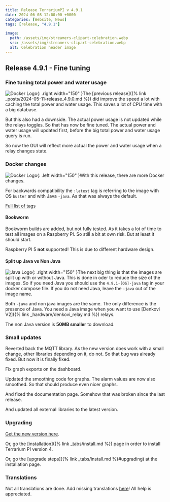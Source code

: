 ```yaml
---
title: Release TerrariumPI v 4.9.1
date: 2024-06-08 12:00:00 +0000
categories: [Website, News]
tags: [release, "4.9.1"]

image:
  path: /assets/img/streamers-clipart-celebration.webp
  src: /assets/img/streamers-clipart-celebration.webp
  alt: Celebration header image
---
```


## Release 4.9.1 - Fine tuning

### Fine tuning total power and water usage

![Docker Logo](/assets/img/high-voltage.webp){: .right width="150" }The [previous release]({% link _posts/2024-05-11-release_4.9.0.md %}) did improve the speed a lot with caching the total power and water usage. This saves a lot of CPU time with a big database.

But this also had a downside. The actual power usage is not updated while the relays toggles. So that has now be fine tuned. The actual power and water usage will updated first, before the big total power and water usage query is run.

So now the GUI will reflect more actual the power and water usage when a relay changes state.

### Docker changes

![Docker Logo](/assets/img/DockerLogo.webp){: .left width="150" }With this release, there are more Docker changes.

For backwards compatibility the `:latest` tag is referring to the image with OS `buster` and with Java `-java`. As that was always the default.

[Full list of tags](https://hub.docker.com/r/theyosh/terrariumpi/tags?page=&page_size=&ordering=&name=4.9.1)

#### Bookworm

Bookworm builds are added, but not fully tested. As it takes a lot of time to test all images on a Raspberry PI. So still a bit at own risk. But at least it should start.

Raspberry PI 5 **not** supported! This is due to different hardware design.

#### Split up Java vs Non Java

![Java Logo](/assets/img/java.webp){: .right width="150" }The next big thing is that the images are split up with or without Java. This is done in oder to reduce the size of the images. So if you need Java you should use the `4.9.1-[OS]-java` tag in your docker compose file. If you do not need Java, leave the `-java` out of the image name.

Both `-java` and non java images are the same. The only difference is the presence of Java. You need a Java image when you want to use [Denkovi V2]({% link _hardware/denkovi_relay.md %}) relays.

The non Java version is **50MB smaller** to download.

### Small updates

Reverted back the MQTT library. As the new version does work with a small change, other libraries depending on it, do not. So that bug was already fixed. But now it is finally fixed.

Fix graph exports on the dashboard.

Updated the smoothing code for graphs. The alarm values are now also smoothed. So that should produce even nicer graphs.

And fixed the documentation page. Somehow that was broken since the last release.

And updated all external libraries to the latest version.

### Upgrading

[Get the new version here](https://github.com/theyosh/TerrariumPI/releases/tag/4.9.1).

Or, go the [installation]({% link _tabs/install.md %}) page in order to install Terrarium PI version 4.

Or, go the [upgrade steps]({% link _tabs/install.md %}#upgrading) at the installation page.

### Translations

Not all translations are done. Add missing translations [here](https://weblate.theyosh.nl/engage/terrariumpi/)! All help is appreciated.
